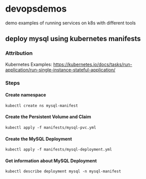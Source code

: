 # devopsdemos
demo examples of running services on k8s with different tools

## deploy mysql using kubernetes manifests

### Attribution
Kubernetes Examples:
https://kubernetes.io/docs/tasks/run-application/run-single-instance-stateful-application/

### Steps
#### Create namespace
`kubectl create ns mysql-manifest`

#### Create the Persistent Volume and Claim
`kubectl apply -f manifests/mysql-pvc.yml` 

#### Create the MySQL Deployment
`kubectl apply -f manifests/mysql-deployment.yml`

#### Get information about MySQL Deployment

`kubectl describe deployment mysql -n mysql-manifest`